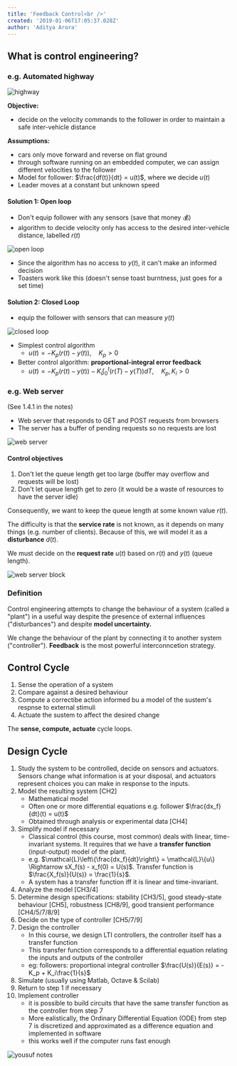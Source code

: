 ```yaml
---
title: 'Feedback Control<br />'
created: '2019-01-06T17:05:37.028Z'
author: 'Aditya Arora'
---
```

## What is control engineering?

### e.g. Automated highway
![highway](../../attachments/highway.png)

**Objective:**
- decide on the velocity commands to the follower in order to maintain a safe inter-vehicle distance

**Assumptions:**
- cars only move forward and reverse on flat ground
- through software running on an embedded computer, we can assign different velocities to the follower
- Model for follower: $\frac{df(t)}{dt} = u(t)$, where we decide $u(t)$
- Leader moves at a constant but unknown speed

#### Solution 1: Open loop
- Don't equip follower with any sensors (save that money 💰)
- algorithm to decide velocity only has access to the desired inter-vehicle distance, labelled $r(t)$

![open loop](../../attachments/openloop.png)

- Since the algorithm has no access to $y(t)$, it can't make an informed decision
- Toasters work like this (doesn't sense toast burntness, just goes for a set time)


#### Solution 2: Closed Loop
- equip the follower with sensors that can measure $y(t)$

![closed loop](../../attachments/closedloop.png)

- Simplest control algorithm
  - $u(t) = -K_p (r(t) - y(t)), \quad K_p \gt 0$
- Better control algorithm: **proportional-integral error feedback**
  - $u(t) = -K_p (r(t) - y(t)) - K_i \int_0^t{(r(T)-y(T)) dT}, \quad K_p, K_i \gt 0$

### e.g. Web server
(See 1.4.1 in the notes)

- Web server that responds to GET and POST requests from browsers
- The server has a buffer of pending requests so no requests are lost

![web server](../../attachments/webserver.png)

#### Control objectives
1. Don't let the queue length get too large (buffer may overflow and requests will be lost)
2. Don't let queue length get to zero (it would be a waste of resources to have the server idle)

Consequently, we want to keep the queue length at some known value $r(t)$.

The difficulty is that the **service rate** is not known, as it depends on many things (e.g. number of clients). Because of this, we will model it as a **disturbance** $d(t)$.

We must decide on the **request rate** $u(t)$ based on $r(t)$ and $y(t)$ (queue length).

![web server block](../../attachments/webserver-block.png)

### Definition

Control engineering attempts to change the behaviour of a system (called a "plant") in a useful way despite the presence of external influences ("disturbances") and despite **model uncertainty.**

We change the behaviour of the plant by connecting it to another system ("controller"). 
**Feedback** is the most powerful interconncetion strategy.

## Control Cycle
1. Sense the operation of a system
2. Compare against a desired behaviour
3. Compute a correctibe action informed bu a model of the sustem's respnse to external stimuli
4. Actuate the sustem to affect the desired change

The **sense, compute, actuate** cycle loops.

## Design Cycle
1. Study the system to be controlled, decide on sensors and actuators. Sensors change what information is at your disposal, and actuators represent choices you can make in response to the inputs.
2. Model the resulting system [CH2]
    - Mathematical model
    - Often one or more differential equations e.g. follower $\frac{dx_f}{dt}(t) = u(t)$
    - Obtained through analysis or experimental data [CH4]
3. Simplify model if necessary
    - Classical control (this course, most common) deals with linear, time-invariant systems. It requires that we have a **transfer function** (input-output) model of the plant.
    - e.g. $\mathcal{L}\left\{\frac{dx_f}{dt}\right\} = \mathcal{L}\{u\} \Rightarrow sX_f(s) - x_f(0) = U(s)$. Transfer function is $\frac{X_f(s)}{U(s)} = \frac{1}{s}$.
    - A system has a transfer function iff it is linear and time-invariant.
4. Analyze the model [CH3/4]
5. Determine design specifications: stability [CH3/5], good steady-state behaviour [CH5], robustness [CH8/9], good transient performance [CH4/5/7/8/9]
6. Decide on the type of controller [CH5/7/9]
7. Design the controller
    - In this course, we design LTI controllers, the controller itself has a transfer function
    - This transfer function corresponds to a differential equation relating the inputs and outputs of the controller
    - eg: followers: proportional integral controller $\frac{U(s)}{E(s)} = -K_p + K_i\frac{1}{s}$
8. Simulate (usually using Matlab, Octave & Scilab)
9. Return to step 1 if necessary
10. Implement controller
    - it is possible to build circuits that have the same transfer function as the controller from step 7
    - More ealistically, the Ordinary Differential Equation (ODE) from step 7 is discretized and approximated as a difference equation and implemented in software
    - this works well if the computer runs fast enough

![yousuf notes](../../attachments/yousuf_notes.png)

<!-- e.g. follower is $u(t) = -K_p (r(kT)-y(kT)), \quad kT \le t \lt (k+1)T$

Analog to digital:
![discrete-time](../../attachments/discrete-time.png)

Digital to analog:
![digital-to-analog](../../attachments/digital-to-analog.png) -->

<!-- <img\ssrc="img/(.*).png"\s/>
![$1](../../attachments/$1.png)
 -->